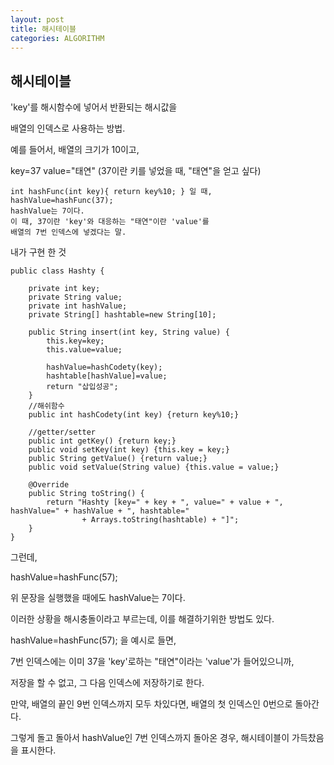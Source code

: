 ```yaml
---
layout: post
title: 해시테이블
categories: ALGORITHM
---
```



## 해시테이블

'key'를 해시함수에 넣어서 반환되는 해시값을 

배열의 인덱스로 사용하는 방법.

예를 들어서, 배열의 크기가 10이고,

key=37 value="태연" (37이란 키를 넣었을 때, "태연"을 얻고 싶다)

```
int hashFunc(int key){ return key%10; } 일 때,
hashValue=hashFunc(37);
hashValue는 7이다.
이 때, 37이란 'key'와 대응하는 "태연"이란 'value'를 
배열의 7번 인덱스에 넣겠다는 말.
```
내가 구현 한 것
```1=java
public class Hashty {
	
	private int key;
	private String value;
	private int hashValue;
	private String[] hashtable=new String[10];
	
	public String insert(int key, String value) {
		this.key=key;
		this.value=value;
		
		hashValue=hashCodety(key);
		hashtable[hashValue]=value;
		return "삽입성공";
	}
	//해쉬함수 
	public int hashCodety(int key) {return key%10;}
	
	//getter/setter
	public int getKey() {return key;}
	public void setKey(int key) {this.key = key;}
	public String getValue() {return value;}
	public void setValue(String value) {this.value = value;}

	@Override
	public String toString() {
		return "Hashty [key=" + key + ", value=" + value + ", hashValue=" + hashValue + ", hashtable="
				+ Arrays.toString(hashtable) + "]";
	}
}
```
그런데,

hashValue=hashFunc(57);

위 문장을 실행했을 때에도 hashValue는 7이다.

이러한 상황을 해시충돌이라고 부르는데, 이를 해결하기위한 방법도 있다.

hashValue=hashFunc(57); 을 예시로 들면,

7번 인덱스에는 이미 37을 'key'로하는 "태연"이라는 'value'가 들어있으니까,

저장을 할 수 없고, 그 다음 인덱스에 저장하기로 한다. 

만약, 배열의 끝인 9번 인덱스까지 모두 차있다면, 배열의 첫 인덱스인 0번으로 돌아간다.

그렇게 돌고 돌아서 hashValue인 7번 인덱스까지 돌아온 경우, 해시테이블이 가득찼음을 표시한다.
